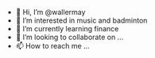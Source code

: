 - 👋 Hi, I’m @wallermay
- 👀 I’m interested in music and badminton
- 🌱 I’m currently learning finance
- 💞️ I’m looking to collaborate on ...
- 📫 How to reach me ...

<!---
wallermay/wallermay is a ✨ special ✨ repository because its `README.md` (this file) appears on your GitHub profile.
You can click the Preview link to take a look at your changes.
--->
